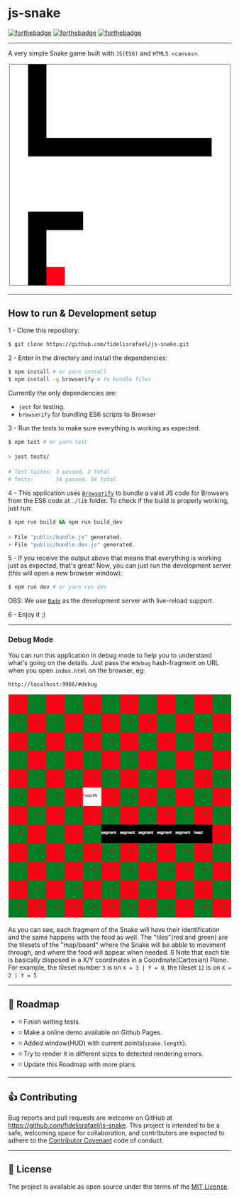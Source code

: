 # js-snake

[![forthebadge](https://forthebadge.com/images/badges/made-with-javascript.svg)](https://forthebadge.com) [![forthebadge](https://forthebadge.com/images/badges/built-by-developers.svg)](https://forthebadge.com) [![forthebadge](https://forthebadge.com/images/badges/powered-by-electricity.svg)](https://forthebadge.com)

---

A very simple Snake game built with `JS(ES6)` and `HTML5 <canvas>`.

![Game preview](./screenshots/jssnake-development.png)

---

## How to run & Development setup

1 - Clone this repository:

```bash
$ git clone https://github.com/fidelisrafael/js-snake.git 
```

2 - Enter in the directory and install the dependencies:

```bash
$ npm install # or yarn install
$ npm install -g browserify # to bundle files
```

Currently the only dependencies are:
- `jest` for testing.
- `browserify` for bundling ES6 scripts to Browser

3 - Run the tests to make sure everything is working as expected:

```bash
$ npm test # or yarn test

> jest tests/

# Test Suites: 3 passed, 3 total
# Tests:       54 passed, 54 total
```

4 - This application uses [`Browserify`](https://github.com/browserify/browserify) to bundle a valid JS code for Browsers from the ES6 code at `./lib` folder. To check if the build is properly working, just run:

```bash
$ npm run build && npm run build_dev

> File "public/bundle.js" generated.
> File "public/bundle.dev.js" generated.
```

5 - If you receive the output above that means that everything is working just as expected, that's great! Now, you can just run the development server (this will open a new browser window):

```bash
$ npm run dev # or yarn run dev
```

OBS: We use [`Budo`](https://github.com/mattdesl/budo) as the development server with live-reload support.

6 - Enjoy it ;)

---

### Debug Mode

You can run this application in debug mode to help you to understand what's going on the details. Just pass the `#debug` hash-fragment on URL when you open `index.html` on the browser, eg:

```
http://localhost:9966/#debug
```

![Snake JS - Debug Mode](./screenshots/jssnake-debug.png)

As you can see, each fragment of the Snake will have their identification and the same happens with the food as well. The "tiles"(red and green) are the tilesets of the "map/board" where the Snake will be abble to moviment through, and where the food will appear when needed. ß
Note that each tile is basically disposed in a X/Y coordinates in a Coordinate(Cartesian) Plane. For example, the tileset number `3` is on `X = 3 | Y = 0`, the tileset `12` is on `X = 2 | Y = 5`

---


## :calendar: Roadmap <a name="roadmap"></a>

- :white_medium_small_square: Finish writing tests.
- :white_medium_small_square: Make a online demo available on Github Pages.
- :white_medium_small_square: Added window(HUD) with current points(`snake.length`).
- :white_medium_small_square: Try to render it in different sizes to detected rendering errors.
- :white_medium_small_square: Update this Roadmap with more plans.

---

## :thumbsup: Contributing

Bug reports and pull requests are welcome on GitHub at https://github.com/fidelisrafael/js-snake. This project is intended to be a safe, welcoming space for collaboration, and contributors are expected to adhere to the [Contributor Covenant](contributor-covenant.org) code of conduct.

---

## :memo: License

The project is available as open source under the terms of the [MIT License](http://opensource.org/licenses/MIT).

